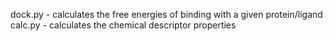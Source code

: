 dock.py - calculates the free energies of binding with a given protein/ligand
calc.py - calculates the chemical descriptor properties 
